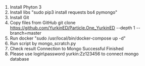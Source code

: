 1. Install Phyton 3
2. Install libs "sudo pip3 install requests bs4 pymongo"
3. Install Git
4. Copy files from GitHub git clone https://github.com/YurkinED/Particle.One_YurkinED --depth 1 --branch=master
5. Run docker "sudo  /usr/local/bin/docker-compose up -d"
6. Run script by mongo_scratch.py
7. Check result 
Connection to Mongo Successful
Finished
8. Please use login\password yurkin:Zz123456 to connect mongo database
